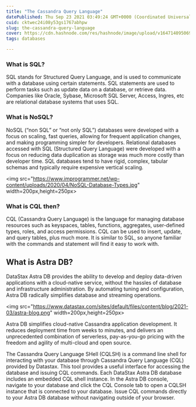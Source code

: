 ```yaml
---
title: "The Cassandra Query Language"
datePublished: Thu Sep 23 2021 03:49:24 GMT+0000 (Coordinated Universal Time)
cuid: cktwec24i08y53gs1767abhpw
slug: the-cassandra-query-language
cover: https://cdn.hashnode.com/res/hashnode/image/upload/v1647140950697/fs47fg_P-.png
tags: databases

---
```


### What is SQL?

SQL stands for Structured Query Language, and is used to communicate with a database using certain statements. SQL statements are used to perform tasks such as update data on a database, or retrieve data. Companies like Oracle, Sybase, Microsoft SQL Server, Access, Ingres, etc are relational database systems that uses SQL.

### What is NoSQL?

NoSQL (“non SQL” or “not only SQL”) databases were developed with a focus on scaling, fast queries, allowing for frequent application changes, and making programming simpler for developers. Relational databases accessed with SQL (Structured Query Language) were developed with a focus on reducing data duplication as storage was much more costly than developer time. SQL databases tend to have rigid, complex, tabular schemas and typically require expensive vertical scaling.

<img src="https://www.improgrammer.net/wp-content/uploads/2020/04/NoSQL-Database-Types.jpg" width=200px,height=250px>


### What is CQL then?

CQL (Cassandra Query Language) is the language for managing database resources such as keyspaces, tables, functions, aggregates, user-defined types, roles, and access permissions. CQL can be used to insert, update, and query tables, plus much more. It is similar to SQL, so anyone familiar with the commands and statement will find it easy to work with.

## What is Astra DB?

DataStax Astra DB provides the ability to develop and deploy data-driven applications with a cloud-native service, without the hassles of database and infrastructure administration. By automating tuning and configuration, Astra DB radically simplifies database and streaming operations.

<img src="https://www.datastax.com/sites/default/files/content/blog/2021-03/astra-blog.png" width=200px,height=250px>

Astra DB simplifies cloud-native Cassandra application development. It reduces deployment time from weeks to minutes, and delivers an unprecedented combination of serverless, pay-as-you-go pricing with the freedom and agility of multi-cloud and open source.

The Cassandra Query Language SHell (CQLSH) is a command line shell for interacting with your database through Cassandra Query Language (CQL) provided by Datastax. This tool provides a useful interface for accessing the database and issuing CQL commands. Each DataStax Astra DB database includes an embedded CQL shell instance. In the Astra DB console, navigate to your database and click the CQL Console tab to open a CQLSH instance that is connected to your database. Issue CQL commands directly to your Astra DB database without navigating outside of your browser.